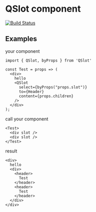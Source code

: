 # QSlot component
[![Build Status](https://travis-ci.org/Eddort/qSlot.svg?branch=master)](https://travis-ci.org/Eddort/qSlot)
## Examples
your component
```(jsx)
import { QSlot, byProps } from 'QSlot'

const Test = props => (
  <div>
    hello
    <QSlot
      select={byProps("props.slot")}
      to={Header}
      content={props.children}
    />
  </div>
);
```
call your component
```(jsx)
<Test>
  <div slot />
  <div slot />
</Test>
```
result
```(html)
<div>
  hello
  <div>
    <header>
      Test
    </header>
    <header>
      Test
    </header>
  </div>
</div>
```
